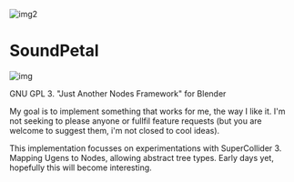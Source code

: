 ![img2](https://cloud.githubusercontent.com/assets/619340/5063043/11c664de-6dd7-11e4-98de-39a57b2f2641.png)

SoundPetal
====

![img](https://cloud.githubusercontent.com/assets/619340/4859556/a7717896-60eb-11e4-9b0d-89f1cd58c4e0.png)

GNU GPL 3.  "Just Another Nodes Framework" for Blender

My goal is to implement something that works for me, the way I like it. I'm not seeking to please anyone or fullfil feature requests (but you are welcome to suggest them, i'm not closed to cool ideas).

This implementation focusses on experimentations with SuperCollider 3. Mapping Ugens to Nodes, allowing abstract tree types. Early days yet, hopefully this will become interesting.
